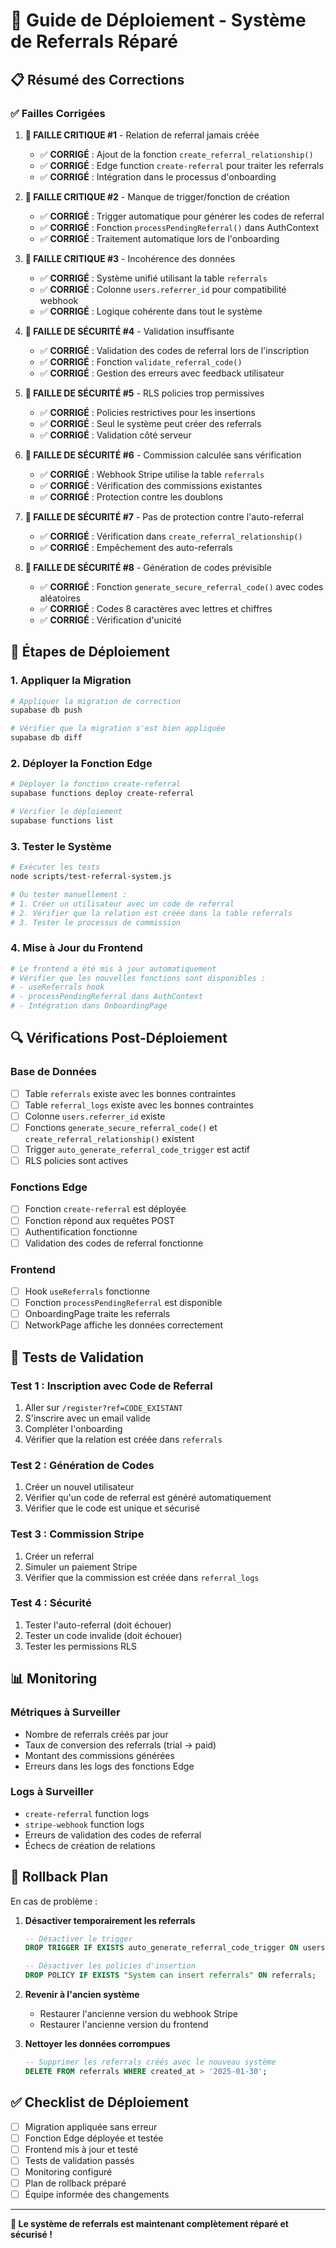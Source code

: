 # 🔧 Guide de Déploiement - Système de Referrals Réparé

## 📋 Résumé des Corrections

### ✅ **Failles Corrigées**

1. **🚨 FAILLE CRITIQUE #1** - Relation de referral jamais créée
   - ✅ **CORRIGÉ** : Ajout de la fonction `create_referral_relationship()`
   - ✅ **CORRIGÉ** : Edge function `create-referral` pour traiter les referrals
   - ✅ **CORRIGÉ** : Intégration dans le processus d'onboarding

2. **🚨 FAILLE CRITIQUE #2** - Manque de trigger/fonction de création
   - ✅ **CORRIGÉ** : Trigger automatique pour générer les codes de referral
   - ✅ **CORRIGÉ** : Fonction `processPendingReferral()` dans AuthContext
   - ✅ **CORRIGÉ** : Traitement automatique lors de l'onboarding

3. **🚨 FAILLE CRITIQUE #3** - Incohérence des données
   - ✅ **CORRIGÉ** : Système unifié utilisant la table `referrals`
   - ✅ **CORRIGÉ** : Colonne `users.referrer_id` pour compatibilité webhook
   - ✅ **CORRIGÉ** : Logique cohérente dans tout le système

4. **🚨 FAILLE DE SÉCURITÉ #4** - Validation insuffisante
   - ✅ **CORRIGÉ** : Validation des codes de referral lors de l'inscription
   - ✅ **CORRIGÉ** : Fonction `validate_referral_code()`
   - ✅ **CORRIGÉ** : Gestion des erreurs avec feedback utilisateur

5. **🚨 FAILLE DE SÉCURITÉ #5** - RLS policies trop permissives
   - ✅ **CORRIGÉ** : Policies restrictives pour les insertions
   - ✅ **CORRIGÉ** : Seul le système peut créer des referrals
   - ✅ **CORRIGÉ** : Validation côté serveur

6. **🚨 FAILLE DE SÉCURITÉ #6** - Commission calculée sans vérification
   - ✅ **CORRIGÉ** : Webhook Stripe utilise la table `referrals`
   - ✅ **CORRIGÉ** : Vérification des commissions existantes
   - ✅ **CORRIGÉ** : Protection contre les doublons

7. **🚨 FAILLE DE SÉCURITÉ #7** - Pas de protection contre l'auto-referral
   - ✅ **CORRIGÉ** : Vérification dans `create_referral_relationship()`
   - ✅ **CORRIGÉ** : Empêchement des auto-referrals

8. **🚨 FAILLE DE SÉCURITÉ #8** - Génération de codes prévisible
   - ✅ **CORRIGÉ** : Fonction `generate_secure_referral_code()` avec codes aléatoires
   - ✅ **CORRIGÉ** : Codes 8 caractères avec lettres et chiffres
   - ✅ **CORRIGÉ** : Vérification d'unicité

## 🚀 **Étapes de Déploiement**

### **1. Appliquer la Migration**
```bash
# Appliquer la migration de correction
supabase db push

# Vérifier que la migration s'est bien appliquée
supabase db diff
```

### **2. Déployer la Fonction Edge**
```bash
# Déployer la fonction create-referral
supabase functions deploy create-referral

# Vérifier le déploiement
supabase functions list
```

### **3. Tester le Système**
```bash
# Exécuter les tests
node scripts/test-referral-system.js

# Ou tester manuellement :
# 1. Créer un utilisateur avec un code de referral
# 2. Vérifier que la relation est créée dans la table referrals
# 3. Tester le processus de commission
```

### **4. Mise à Jour du Frontend**
```bash
# Le frontend a été mis à jour automatiquement
# Vérifier que les nouvelles fonctions sont disponibles :
# - useReferrals hook
# - processPendingReferral dans AuthContext
# - Intégration dans OnboardingPage
```

## 🔍 **Vérifications Post-Déploiement**

### **Base de Données**
- [ ] Table `referrals` existe avec les bonnes contraintes
- [ ] Table `referral_logs` existe avec les bonnes contraintes
- [ ] Colonne `users.referrer_id` existe
- [ ] Fonctions `generate_secure_referral_code()` et `create_referral_relationship()` existent
- [ ] Trigger `auto_generate_referral_code_trigger` est actif
- [ ] RLS policies sont actives

### **Fonctions Edge**
- [ ] Fonction `create-referral` est déployée
- [ ] Fonction répond aux requêtes POST
- [ ] Authentification fonctionne
- [ ] Validation des codes de referral fonctionne

### **Frontend**
- [ ] Hook `useReferrals` fonctionne
- [ ] Fonction `processPendingReferral` est disponible
- [ ] OnboardingPage traite les referrals
- [ ] NetworkPage affiche les données correctement

## 🧪 **Tests de Validation**

### **Test 1 : Inscription avec Code de Referral**
1. Aller sur `/register?ref=CODE_EXISTANT`
2. S'inscrire avec un email valide
3. Compléter l'onboarding
4. Vérifier que la relation est créée dans `referrals`

### **Test 2 : Génération de Codes**
1. Créer un nouvel utilisateur
2. Vérifier qu'un code de referral est généré automatiquement
3. Vérifier que le code est unique et sécurisé

### **Test 3 : Commission Stripe**
1. Créer un referral
2. Simuler un paiement Stripe
3. Vérifier que la commission est créée dans `referral_logs`

### **Test 4 : Sécurité**
1. Tester l'auto-referral (doit échouer)
2. Tester un code invalide (doit échouer)
3. Tester les permissions RLS

## 📊 **Monitoring**

### **Métriques à Surveiller**
- Nombre de referrals créés par jour
- Taux de conversion des referrals (trial → paid)
- Montant des commissions générées
- Erreurs dans les logs des fonctions Edge

### **Logs à Surveiller**
- `create-referral` function logs
- `stripe-webhook` function logs
- Erreurs de validation des codes de referral
- Échecs de création de relations

## 🚨 **Rollback Plan**

En cas de problème :

1. **Désactiver temporairement les referrals**
   ```sql
   -- Désactiver le trigger
   DROP TRIGGER IF EXISTS auto_generate_referral_code_trigger ON users;
   
   -- Désactiver les policies d'insertion
   DROP POLICY IF EXISTS "System can insert referrals" ON referrals;
   ```

2. **Revenir à l'ancien système**
   - Restaurer l'ancienne version du webhook Stripe
   - Restaurer l'ancienne version du frontend

3. **Nettoyer les données corrompues**
   ```sql
   -- Supprimer les referrals créés avec le nouveau système
   DELETE FROM referrals WHERE created_at > '2025-01-30';
   ```

## ✅ **Checklist de Déploiement**

- [ ] Migration appliquée sans erreur
- [ ] Fonction Edge déployée et testée
- [ ] Frontend mis à jour et testé
- [ ] Tests de validation passés
- [ ] Monitoring configuré
- [ ] Plan de rollback préparé
- [ ] Équipe informée des changements

---

**🎉 Le système de referrals est maintenant complètement réparé et sécurisé !**
